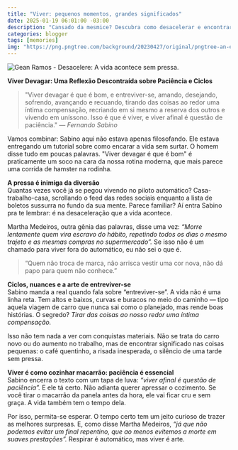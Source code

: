 ```yaml
---
title: "Viver: pequenos momentos, grandes significados"
date: 2025-01-19 06:01:00 -03:00
description: "Cansado da mesmice? Descubra como desacelerar e encontrar significado no seu dia a dia."
categories: blogger
tags: [memories]
img: "https://png.pngtree.com/background/20230427/original/pngtree-an-elderly-man-reading-his-newspaper-in-a-train-station-picture-image_2497365.jpg"
---
```


![Gean Ramos - Desacelere: A vida acontece sem pressa.](https://png.pngtree.com/background/20230427/original/pngtree-an-elderly-man-reading-his-newspaper-in-a-train-station-picture-image_2497365.jpg)


**Viver Devagar: Uma Reflexão Descontraída sobre Paciência e Ciclos**

> "Viver devagar é que é bom, e entreviver-se, amando, desejando, sofrendo, avançando e recuando, tirando das coisas ao redor uma íntima compensação, recriando em si mesmo a reserva dos outros e vivendo em uníssono. Isso é que é viver, e viver afinal é questão de paciência." — *Fernando Sabino*

Vamos combinar: Sabino aqui não estava apenas filosofando. Ele estava entregando um tutorial sobre como encarar a vida sem surtar. O homem disse tudo em poucas palavras. "Viver devagar é que é bom" é praticamente um soco na cara da nossa rotina moderna, que mais parece uma corrida de hamster na rodinha.

**A pressa é inimiga da diversão**  
Quantas vezes você já se pegou vivendo no piloto automático? Casa-trabalho-casa, scrollando o feed das redes sociais enquanto a lista de boletos sussurra no fundo da sua mente. Parece familiar? Aí entra Sabino pra te lembrar: é na desaceleração que a vida acontece.

Martha Medeiros, outra gênia das palavras, disse uma vez: _“Morre lentamente quem vira escravo do hábito, repetindo todos os dias o mesmo trajeto e as mesmas compras no supermercado”._ Se isso não é um chamado para viver fora do automático, eu não sei o que é.

> “Quem não troca de marca, não arrisca vestir uma cor nova, não dá papo para quem não conhece.”

**Ciclos, nuances e a arte de entreviver-se**  
Sabino manda a real quando fala sobre “entreviver-se”. A vida não é uma linha reta. Tem altos e baixos, curvas e buracos no meio do caminho — tipo aquela viagem de carro que nunca sai como o planejado, mas rende boas histórias. O segredo? _Tirar das coisas ao nosso redor uma íntima compensação._

Isso não tem nada a ver com conquistas materiais. Não se trata do carro novo ou do aumento no trabalho, mas de encontrar significado nas coisas pequenas: o café quentinho, a risada inesperada, o silêncio de uma tarde sem pressa.

**Viver é como cozinhar macarrão: paciência é essencial**  
Sabino encerra o texto com um tapa de luva: _“viver afinal é questão de paciência”._ E ele tá certo. Não adianta querer apressar o cozimento. Se você tirar o macarrão da panela antes da hora, ele vai ficar cru e sem graça. A vida também tem o tempo dela.

Por isso, permita-se esperar. O tempo certo tem um jeito curioso de trazer as melhores surpresas. E, como disse Martha Medeiros, _“já que não podemos evitar um final repentino, que ao menos evitemos a morte em suaves prestações”._ Respirar é automático, mas viver é arte.
